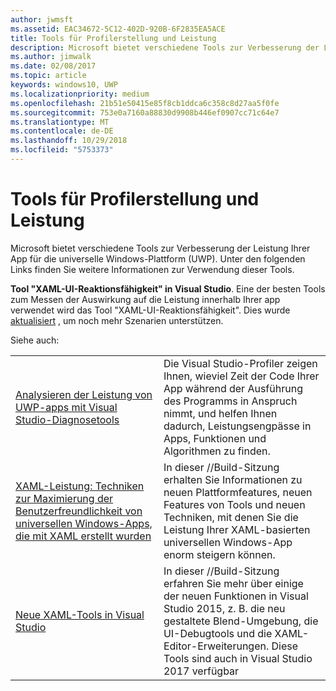 ```yaml
---
author: jwmsft
ms.assetid: EAC34672-5C12-402D-920B-6F2835EA5ACE
title: Tools für Profilerstellung und Leistung
description: Microsoft bietet verschiedene Tools zur Verbesserung der Leistung Ihrer App für die Universelle Windows-Plattform (UWP).
ms.author: jimwalk
ms.date: 02/08/2017
ms.topic: article
keywords: windows10, UWP
ms.localizationpriority: medium
ms.openlocfilehash: 21b51e50415e85f8cb1ddca6c358c8d27aa5f0fe
ms.sourcegitcommit: 753e0a7160a88830d9908b446ef0907cc71c64e7
ms.translationtype: MT
ms.contentlocale: de-DE
ms.lasthandoff: 10/29/2018
ms.locfileid: "5753373"
---
```

# <a name="tools-for-profiling-and-performance"></a>Tools für Profilerstellung und Leistung


Microsoft bietet verschiedene Tools zur Verbesserung der Leistung Ihrer App für die universelle Windows-Plattform (UWP). Unter den folgenden Links finden Sie weitere Informationen zur Verwendung dieser Tools.

**Tool "XAML-UI-Reaktionsfähigkeit" in Visual Studio**. Eine der besten Tools zum Messen der Auswirkung auf die Leistung innerhalb Ihrer app verwendet wird das Tool "XAML-UI-Reaktionsfähigkeit". Dies wurde [aktualisiert](http://blogs.msdn.com/b/wpf/archive/2015/01/14/new-ui-performance-analysis-tool-for-wpf-applications.aspx) , um noch mehr Szenarien unterstützen.

Siehe auch:

|           |             |
|-----------|-------------|
| [Analysieren der Leistung von UWP-apps mit Visual Studio-Diagnosetools](https://msdn.microsoft.com/library/windows/apps/xaml/hh696636.aspx) | Die Visual Studio-Profiler zeigen Ihnen, wieviel Zeit der Code Ihrer App während der Ausführung des Programms in Anspruch nimmt, und helfen Ihnen dadurch, Leistungsengpässe in Apps, Funktionen und Algorithmen zu finden. |
| [XAML-Leistung: Techniken zur Maximierung der Benutzerfreundlichkeit von universellen Windows-Apps, die mit XAML erstellt wurden](https://channel9.msdn.com/Events/Build/2015/3-698) | In dieser //Build-Sitzung erhalten Sie Informationen zu neuen Plattformfeatures, neuen Features von Tools und neuen Techniken, mit denen Sie die Leistung Ihrer XAML-basierten universellen Windows-App enorm steigern können. |
| [Neue XAML-Tools in Visual Studio](https://channel9.msdn.com/Events/Build/2015/2-697) | In dieser //Build-Sitzung erfahren Sie mehr über einige der neuen Funktionen in Visual Studio 2015, z. B. die neu gestaltete Blend-Umgebung, die UI-Debugtools und die XAML-Editor-Erweiterungen. Diese Tools sind auch in Visual Studio 2017 verfügbar |

